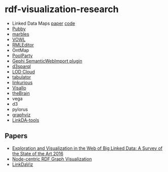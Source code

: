 # rdf-visualization-research

- Linked Data Maps [paper](http://ceur-ws.org/Vol-1472/IESD_2015_paper_2.pdf) [code](https://github.com/fabiovalse/dbpedia_atlas)
- [Pubby](http://wifo5-03.informatik.uni-mannheim.de/pubby/)
- [marbles](http://mes.github.io/marbles/)
- [VOWL](http://vowl.visualdataweb.org/)
- [RMLEditor](http://rml.io/RMLeditor.html)
- OntMap
- [PoolParty](https://www.poolparty.biz/)
- [Gephi SemanticWebImport plugin](https://github.com/gephi/gephi/wiki/SemanticWebImport)
- [d3sparql](https://github.com/zazuko/d3-sparql)
- [LOD Cloud](https://lod-cloud.net/)
- [tabulator](https://github.com/linkeddata/tabulator)
- [linkurious](https://linkurio.us/)
- [Visallo](https://www.visallo.com/)
- [theBrain](https://thebrain.com/)
- vega
- d3
- pylorus
- [graphviz](http://www.graphviz.org/)
- [LinkDA-tools](https://github.com/LinDA-tools/Visualization)

## Papers
- [Exploration and Visualization in the Web of Big Linked Data: A Survey of the State of the Art 2016](https://arxiv.org/pdf/1601.08059.pdf)
- [Node-centric RDF Graph Visualization](https://www.hpl.hp.com/techreports/2004/HPL-2004-60.pdf)
- [LinkDaViz](https://www.researchgate.net/publication/300337259_LinkDaViz_-_Automatic_Binding_of_Linked_Data_to_Visualizations)
